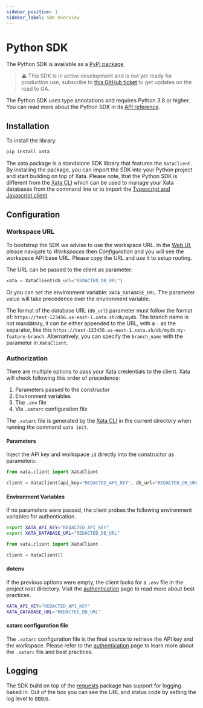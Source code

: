 ```yaml
---
sidebar_position: 1
sidebar_label: SDK Overview
---
```


# Python SDK

The Python SDK is available as a [PyPI package](https://pypi.org/project/xata/)

> ⚠️ This SDK is in active development and is not yet ready for production use, subscribe to [this GitHub ticket](https://github.com/xataio/xata-py/issues/24) to get updates on the road to GA.

The Python SDK uses type annotations and requires Python 3.8 or higher. You can read more about the Python SDK in its [API reference](https://xata-py.readthedocs.io).

## Installation

To install the library:

```bash
pip install xata
```

The xata package is a standalone SDK library that features the `XataClient`. By installing the package, you can import the SDK into your Python project and start building on top of Xata. Please note, that the Python SDK is different from the [Xata CLI](/getting-started/installation#install-the-xata-cli) which can be used to manage your Xata databases from the command line or to import the [Typescript and Javascript client](/typescript-client/overview).

## Configuration

### Workspace URL

To bootstrap the SDK we advise to use the workspace URL. In the [Web UI](https://app.xata.io), please navigate to _Workspaces_ then _Configuration_ and you will see the workspace API base URL. Please copy the URL and use it to setup routing.

The URL can be passed to the client as parameter:

```py
xata = XataClient(db_url="REDACTED_DB_URL")
```

Or you can set the environment variable: `XATA_DATABASE_URL`. The parameter value will take precedence over the environment variable.

The format of the database URL (`db_url`) parameter must follow the format of:  `https://test-123456.us-east-1.xata.sh/db/mydb`. The branch name is not mandatory, it can be either appended to the URL, with a `:` as the separator, like this `https://test-123456.us-east-1.xata.sh/db/mydb:my-feature-branch`. Alternatively, you can specify the `branch_name` with the parameter in `XataClient`.

### Authorization

There are multiple options to pass your Xata credentials to the client. Xata will check following this order of precedence:

1. Parameters passed to the constructor
2. Environment variables
3. The `.env` file
4. Via `.xatarc` configuration file

The `.xatarc` file is generated by the [Xata CLI](/getting-started/installation#install-the-xata-cli) in the current directory when running the command `xata init`.

#### Parameters

Inject the API key and workspace `id` directly into the constructor as parameters:

```python
from xata.client import XataClient

client = XataClient(api_key="REDACTED_API_KEY", db_url="REDACTED_DB_URL")
```

#### Environment Variables

If no parameters were passed, the client probes the following environment variables for authentication.

```bash
export XATA_API_KEY="REDACTED_API_KEY"
export XATA_DATABASE_URL="REDACTED_DB_URL"
```

```python
from xata.client import XataClient

client = XataClient()
```

#### dotenv

If the previous options were empty, the client looks for a `.env` file in the project root directory. Visit the [authentication](/cli/authentication) page to read more about best practices.

```bash
XATA_API_KEY="REDACTED_API_KEY"
XATA_DATABASE_URL="REDACTED_DB_URL"
```

#### xatarc configuration file

The `.xatarc` configuration file is the final source to retrieve the API key and the workspace.
Please refer to the [authentication](/cli/authentication) page to learn more about the `.xatarc` file and best practices.

## Logging

The SDK build on top of the [requests](https://pypi.org/project/requests/) package has support for logging baked in. Out of the box you can see the URL and status code by setting the log level to `DEBUG`.

